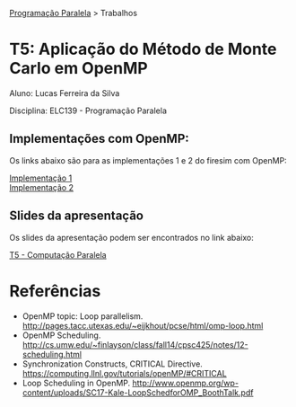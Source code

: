 [Programação Paralela](https://github.com/AndreaInfUFSM/elc139-2018a) > Trabalhos

# T5: Aplicação do Método de Monte Carlo em OpenMP

Aluno: Lucas Ferreira da Silva

Disciplina: ELC139 - Programação Paralela

## Implementações com OpenMP:

Os links abaixo são para as implementações 1 e 2 do firesim com OpenMP:

[Implementação 1](firesim_OMP/)\
[Implementação 2](firesim_OMP2/)

## Slides da apresentação 

Os slides da apresentação podem ser encontrados no link abaixo:

[T5 - Computação Paralela](/Slides/T5-ComputaçãoParalela.pdf)

# Referências
- OpenMP topic: Loop parallelism. http://pages.tacc.utexas.edu/~eijkhout/pcse/html/omp-loop.html
- OpenMP Scheduling. http://cs.umw.edu/~finlayson/class/fall14/cpsc425/notes/12-scheduling.html
- Synchronization Constructs, CRITICAL Directive. https://computing.llnl.gov/tutorials/openMP/#CRITICAL
- Loop Scheduling in OpenMP. http://www.openmp.org/wp-content/uploads/SC17-Kale-LoopSchedforOMP_BoothTalk.pdf

